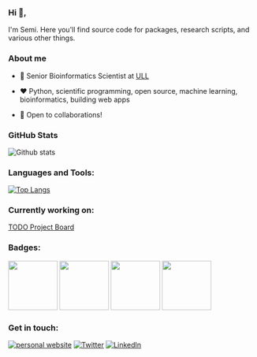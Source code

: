 
### Hi 👋,

I'm Semi. Here you'll find source code for packages, research scripts, and various other things.

### About me

- 💼 Senior Bioinformatics Scientist at [ULL](https://portalciencia.ull.es/investigadores/118137/detalle)

- ❤️ Python, scientific programming, open source, machine learning, bioinformatics, building web apps

- 💬 Open to collaborations!

### GitHub Stats

![Github stats](https://github-readme-stats-sigma-five.vercel.app/api?username=Robaina&theme=transparent&hide_title=true&show_icons=true&include_all_commits=true&count_private=true)

### Languages and Tools:

[![Top Langs](https://github-readme-stats-sigma-five.vercel.app/api/top-langs/?username=Robaina&layout=compact&exclude_repo=Robaina.github.io,modeloEEI,mercaTenerife,crucerosTenerife,SimonGame,functionPlotter,mobiusArt,jsCalendar,Sudoku,SeaLevel,SquareSpiral,geoLocation,Octonions,cayley-dickson-calculator,BasinOfAttraction,microbiologia-webpages,googleTrends,Octonions,OblateSpheroidal,AyumuGame,concentrationOrders,PlosComp2017,RegrEx,PCP2016&hide=html,jupyter%20%notebook&langs_count=10&hide_progress=false&hide_title=true&theme=transparent)](https://github.com/anuraghazra/github-readme-stats)

### Currently working on:

[TODO Project Board](https://github.com/users/Robaina/projects/2/views/4)

### Badges:

<a href="https://www.credly.com/badges/0c11e1bf-f9e9-485a-b32a-5d1edf34abba/public_url" target="_blank"><img src="https://user-images.githubusercontent.com/21340147/194550943-3f0a9a64-38bc-43c6-8461-bdd90d497b99.png" style="width:100px;"></a>
<a href="https://www.credly.com/badges/d7deb51f-7e5f-422f-8b4e-1bfd08b02b11/public_url" target="_blank"><img src="https://user-images.githubusercontent.com/21340147/188001680-c1fc28cc-3381-447c-b6a9-d2cbf900ff34.png" style="width:100px;"></a>
<a href="https://www.credly.com/badges/243d313b-27af-47b6-aea0-ebdc252a1a57/public_url" target="_blank"><img src="https://user-images.githubusercontent.com/21340147/188000993-32a59174-ca8d-4750-b3a2-9c6b8e913eca.png" style="width:100px;"></a>
<a href="https://www.credly.com/badges/ef9a9f43-1e6c-4d8e-807b-315b6d2be129/public_url" target="_blank"><img src="https://user-images.githubusercontent.com/21340147/198262072-1ea83474-635b-4cad-854f-7644d25f96f7.png" style="width:100px;"></a>

### Get in touch:

<p text-align="center">
  
[![personal website](https://img.shields.io/badge/-website-ff5500?style=flat&link=https://semidanrobaina.com/)](https://semidanrobaina.com) 
[![Twitter](https://img.shields.io/twitter/url?color=%231DA1F2&label=@srobainae&logo=twitter&logoColor=%231DA1F2&style=flat&url=https://twitter.com/srobainae)](https://twitter.com/srobainae)
[![LinkedIn](https://img.shields.io/twitter/url?color=%230077b5&label=connect&logo=linkedin&logoColor=%230077b5&style=flat&url=https://www.linkedin.com/in/semidan-robaina)](https://www.linkedin.com/in/semidan-robaina)

</p>
